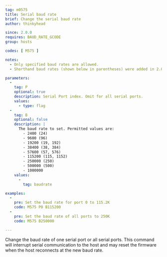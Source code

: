 ```yaml
---
tag: m0575
title: Serial baud rate
brief: Change the serial baud rate
author: thinkyhead

since: 2.0.0
requires: BAUD_RATE_GCODE
group: hosts

codes: [ M575 ]

notes:
  - Only specified baud rates are allowed.
  - Shorthand baud rates (shown below in parentheses) were added in 2.0.6.1.

parameters:
  -
    tag: P
    optional: true
    description: Serial Port index. Omit for all serial ports.
    values:
      - type: flag
  -
    tag: B
    optional: false
    description: |
      The baud rate to set. Permitted values are:
        - 2400 (24)
        - 9600 (96)
        - 19200 (19, 192)
        - 38400 (38, 384)
        - 57600 (57, 576)
        - 115200 (115, 1152)
        - 250000 (250)
        - 500000 (500)
        - 1000000
    values:
      -
        tag: baudrate

examples:
  -
    pre: Set the baud rate for port 0 to 115.2K
    code: M575 P0 B115200
  -
    pre: Set the baud rate of all ports to 250K
    code: M575 B250000

---
```


Change the baud rate of one serial port or all serial ports. This command will interrupt serial communication to the host and may reset the firmware when the host reconnects at the new baud rate.
